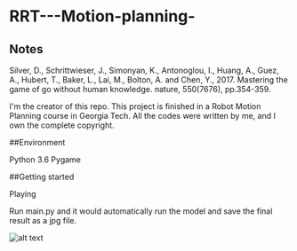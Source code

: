 # RRT---Motion-planning-

## Notes
Silver, D., Schrittwieser, J., Simonyan, K., Antonoglou, I., Huang, A., Guez, A., Hubert, T., Baker, L., Lai, M., Bolton, A. and Chen, Y., 2017. Mastering the game of go without human knowledge. nature, 550(7676), pp.354-359.

I'm the creator of this repo. This project is finished in a Robot Motion Planning course in Georgia Tech. All the codes were written by me, and I own the complete copyright.

##Environment

Python 3.6
Pygame


##Getting started

Playing

Run main.py and it would automatically run the model and save the final result as a jpg file.

![alt text](https://github.com/Yannibigeyes/RRT---Motion-planning-/edit/main/RRT_50Hz.jpeg)
